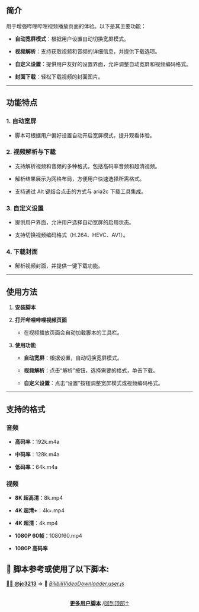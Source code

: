 <a id="top"></a>

<!--NAVIGATION-->
<!--NAVIGATION-END-->
<!--SHIELDS-->
<!--SHIELDS-END-->
<!--HISTORY-->
<!--HISTORY-END-->
<!--TEXT-->


## 简介

用于增强哔哩哔哩视频播放页面的体验。以下是其主要功能：

- **自动宽屏模式**：根据用户设置自动切换宽屏模式。

- **视频解析**：支持获取视频和音频的详细信息，并提供下载选项。

- **自定义设置**：提供用户友好的设置界面，允许调整自动宽屏和视频编码格式。

- **封面下载**：轻松下载视频的封面图片。

---

## 功能特点

### 1. 自动宽屏

- 脚本可根据用户偏好设置自动开启宽屏模式，提升观看体验。

### 2. 视频解析与下载

- 支持解析视频和音频的多种格式，包括高码率音频和超清视频。

- 解析结果展示为网格布局，方便用户快速选择所需格式。

- 支持通过 Alt 键结合点击的方式与 aria2c 下载工具集成。

### 3. 自定义设置

- 提供用户界面，允许用户选择自动宽屏的启用状态。

- 支持切换视频编码格式（H.264、HEVC、AV1）。

### 4. 下载封面

- 解析视频封面，并提供一键下载功能。

---

## 使用方法

1. **安装脚本**

2. **打开哔哩哔哩视频页面**

    - 在视频播放页面会自动加载脚本的工具栏。

3. **使用功能**

    - **自动宽屏**：根据设置，自动切换宽屏模式。

    - **视频解析**：点击“解析”按钮，选择需要的格式，单击下载。

    - **自定义设置**：点击“设置”按钮调整宽屏模式或视频编码格式。

---

## 支持的格式

### 音频

- **高码率**：192k.m4a

- **中码率**：128k.m4a

- **低码率**：64k.m4a

### 视频

- **8K 超高清**：8k.mp4

- **4K 超清+**：4k+.mp4

- **4K 超清**：4k.mp4

- **1080P 60帧**：1080f60.mp4

- **1080P 高码率**

<!--AUTHORS-->
## 💖 脚本参考或使用了以下脚本:
[🧑‍💻 **@jc3213**](https://github.com/jc3213) ⇒ 📜 _[BilibiliVideoDownloader.user.js](https://github.com/jc3213/userscript/blob/main/BilibiliVideoDownloader.user.js)_
<!--AUTHORS-END-->
<!--SCREENSHOT-->

<!--SCREENSHOT-END-->
<!--TEXT-END-->

<!--RELATED-->
<!--RELATED-END-->
<!--HELP-->
<!--HELP-END-->
<!--FOOTER-->

<img height="6px" width="100%" src="https://media.chatgptautorefresh.com/images/separators/gradient-aqua.png?latest">
<center><div align="center"><p><a href="https://github.com/ChinaGodMan/UserScripts#readme"><strong>更多用户脚本</strong></a> /<a href="#top">回到顶部↑</a></p></div></center>

<!--FOOTER--END-->
